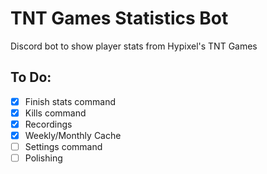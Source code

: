 # TNT Games Statistics Bot
Discord bot to show player stats from Hypixel's TNT Games

## To Do:   
- [x] Finish stats command
- [x] Kills command
- [x] Recordings
- [x] Weekly/Monthly Cache
- [ ] Settings command
- [ ] Polishing
